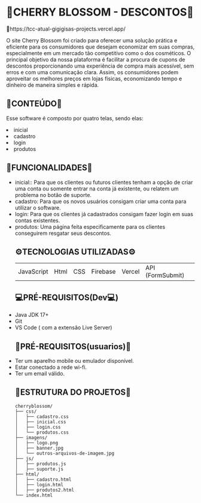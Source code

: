 


<h1>🌸CHERRY BLOSSOM - DESCONTOS🌸</h1>
<p>🌺https://tcc-atual-gigigisas-projects.vercel.app/<p>
<p>O site Cherry Blossom foi criado para oferecer uma solução prática e eficiente para os consumidores que desejam economizar em suas compras, especialmente em um mercado tão competitivo como o dos cosméticos. O principal objetivo da nossa plataforma é facilitar a procura de cupons de descontos proporcionando uma experiência de compra mais acessível, sem erros e com uma comunicação clara. Assim, os consumidores podem aproveitar os melhores preços em lojas físicas, economizando tempo e dinheiro de maneira simples e rápida. </p>

<h2>💐CONTEÚDO💐</h2>
<p>Esse software é composto por quatro telas, sendo elas:</p>
<li>inicial</li>
<li>cadastro</li>
<li>login</li>
<li>produtos</li>

<h2>🌷FUNCIONALIDADES🌷</h2>

<ul>
<li>inicial:: Para que os clientes ou futuros clientes tenham a opção de criar uma conta ou somente entrar na conta já existente, ou relatem um problema no botão de suporte.</li>
<li>cadastro: Para que os novos usuários consigam criar uma conta para utilizar o software.</li>
<li>login: Para que os clientes já cadastrados consigam fazer login em suas contas existentes.</li>
<li>produtos: Uma página  feita especificamente para os clientes conseguirem resgatar seus descontos.</li
</ul>

<h2>⚙️TECNOLOGIAS UTILIZADAS⚙️</h2>
<table>
<tr>
<td>JavaScript</td>
<td>Html</td>
<td>CSS</td>
<td>Firebase</td>
<td>Vercel</td>
<td>API (FormSubmit)</td>
</tr>
</table>

<h2>💻PRÉ-REQUISITOS(Dev💻)</h2>
<li>Java JDK 17+</li>
<li>Git</li>
<li>VS Code ( com a extensão Live Server)</li>

<h2>📲PRÉ-REQUISITOS(usuarios)📲</h2>
<li>Ter um aparelho mobile ou emulador disponível.</li>
<li>Estar conectado a rede wi-fi.</li>
<li>Ter um email válido.</li>

<h2>📂ESTRUTURA DO PROJETOS📂</h2>

```
cherryblossom/
├── css/
│   ├── cadastro.css
│   ├── inicial.css
│   ├── login.css
│   └── produtos.css
├── imagens/
│   ├── logo.png
│   ├── banner.jpg
│   └── outros-arquivos-de-imagem.jpg
├── js/
│   ├── produtos.js
│   ├── suporte.js
├── html/
│   ├── cadastro.html
│   ├── login.html
│   ├── produtos2.html
└── index.html
```







